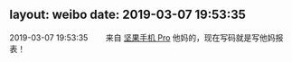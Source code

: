 layout: weibo
date: 2019-03-07 19:53:35
---
2019-03-07 19:53:35  &nbsp;&nbsp;&nbsp;&nbsp;&nbsp;&nbsp; 来自 <a href="http://app.weibo.com/t/feed/Z4AgP" rel="nofollow">坚果手机 Pro</a>
他妈的，现在写码就是写他妈报表！ ​​​
